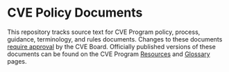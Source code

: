 # CVE Policy Documents

This repository tracks source text for CVE Program policy, process, guidance, terminology, and rules documents. Changes to these documents [require approval](https://github.com/CVEProject/cve-documents/blob/master/CVE_Board_Charter.md#214-policy-document-changes) by the CVE Board. Officially published versions of these documents can be found on the CVE Program [Resources](https://www.cve.org/ResourcesSupport/Resources) and [Glossary](https://www.cve.org/ResourcesSupport/Glossary) pages.
